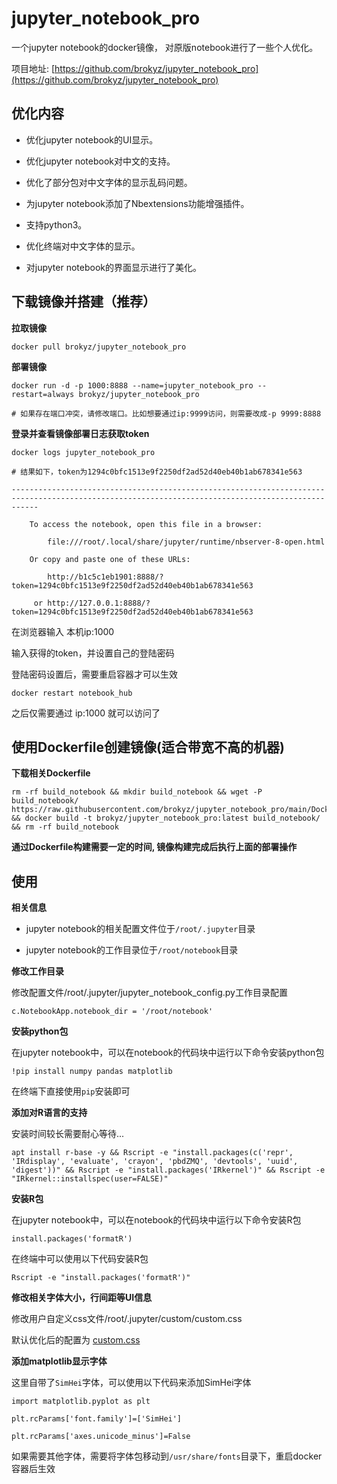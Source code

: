 # jupyter_notebook_pro

一个jupyter notebook的docker镜像， 对原版notebook进行了一些个人优化。

项目地址: [https://github.com/brokyz/jupyter_notebook_pro](https://github.com/brokyz/jupyter_notebook_pro)

## 优化内容

- 优化jupyter notebook的UI显示。

- 优化jupyter notebook对中文的支持。

- 优化了部分包对中文字体的显示乱码问题。

- 为jupyter notebook添加了Nbextensions功能增强插件。

- 支持python3。

- 优化终端对中文字体的显示。

- 对jupyter notebook的界面显示进行了美化。

## 下载镜像并搭建（推荐）

**拉取镜像**

```
docker pull brokyz/jupyter_notebook_pro
```

**部署镜像**

```
docker run -d -p 1000:8888 --name=jupyter_notebook_pro --restart=always brokyz/jupyter_notebook_pro

# 如果存在端口冲突，请修改端口。比如想要通过ip:9999访问，则需要改成-p 9999:8888
```

**登录并查看镜像部署日志获取token**

```
docker logs jupyter_notebook_pro

# 结果如下，token为1294c0bfc1513e9f2250df2ad52d40eb40b1ab678341e563

--------------------------------------------------------------------------------------------------------------------------------------------------

    To access the notebook, open this file in a browser:

        file:///root/.local/share/jupyter/runtime/nbserver-8-open.html

    Or copy and paste one of these URLs:

        http://b1c5c1eb1901:8888/?token=1294c0bfc1513e9f2250df2ad52d40eb40b1ab678341e563

     or http://127.0.0.1:8888/?token=1294c0bfc1513e9f2250df2ad52d40eb40b1ab678341e563
```

在浏览器输入 本机ip:1000

输入获得的token，并设置自己的登陆密码

登陆密码设置后，需要重启容器才可以生效

```
docker restart notebook_hub
```

之后仅需要通过 ip:1000 就可以访问了

## 使用Dockerfile创建镜像(适合带宽不高的机器)

**下载相关Dockerfile**

```
rm -rf build_notebook && mkdir build_notebook && wget -P build_notebook/ https://raw.githubusercontent.com/brokyz/jupyter_notebook_pro/main/Dockerfile && docker build -t brokyz/jupyter_notebook_pro:latest build_notebook/ && rm -rf build_notebook
```

**通过Dockerfile构建需要一定的时间, 镜像构建完成后执行上面的部署操作**

## 使用

**相关信息**

- jupyter notebook的相关配置文件位于`/root/.jupyter`目录

- jupyter notebook的工作目录位于`/root/notebook`目录

**修改工作目录**

修改配置文件/root/.jupyter/jupyter_notebook_config.py工作目录配置

```
c.NotebookApp.notebook_dir = '/root/notebook'
```

**安装python包**

在jupyter notebook中，可以在notebook的代码块中运行以下命令安装python包

```
!pip install numpy pandas matplotlib
```

在终端下直接使用`pip`安装即可

**添加对R语言的支持**

安装时间较长需要耐心等待...
```
apt install r-base -y && Rscript -e "install.packages(c('repr', 'IRdisplay', 'evaluate', 'crayon', 'pbdZMQ', 'devtools', 'uuid', 'digest'))" && Rscript -e "install.packages('IRkernel')" && Rscript -e "IRkernel::installspec(user=FALSE)"
```

**安装R包**

在jupyter notebook中，可以在notebook的代码块中运行以下命令安装R包

```
install.packages('formatR')
```

在终端中可以使用以下代码安装R包

```
Rscript -e "install.packages('formatR')"
```

**修改相关字体大小，行间距等UI信息**

修改用户自定义css文件/root/.jupyter/custom/custom.css

默认优化后的配置为 [custom.css](https://github.com/brokyz/jupyter_notebook_pro/blob/main/config/custom.css)

**添加matplotlib显示字体**

这里自带了`SimHei`字体，可以使用以下代码来添加SimHei字体

```
import matplotlib.pyplot as plt

plt.rcParams['font.family']=['SimHei']

plt.rcParams['axes.unicode_minus']=False
```

如果需要其他字体，需要将字体包移动到`/usr/share/fonts`目录下，重启docker容器后生效
